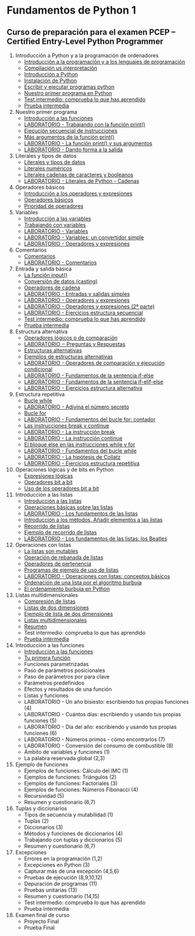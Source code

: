 # Fundamentos de Python 1
## Curso de preparación para el examen PCEP – Certified Entry-Level Python Programmer

1. Introducción a Python y a la programación de ordenadores
    * [Introducción a la programación y a los lenguajes de programación](contenido/unidad01/clase1.md)
    * [Compilación us interpretación](contenido/unidad01/clase2.md)
    * [Introducción a Python](contenido/unidad01/clase3.md)
    * [Instalación de Python](minidad1/clase4.md)
    * [Escribir y ejecutar programas python](contenido/unidad01/clase5.md)
    * [Nuestro primer programa en Python](contenido/unidad01/clase6.md)
    * [Test intermedio: comprueba lo que has aprendido](contenido/unidad01/test.md)
    * [Prueba intermedia](contenido/unidad01/prueba.md)
2. Nuestro primer programa
    * [Introducción a las funciones](contenido/unidad02/clase1.md)
    * [LABORATORIO - Trabajando con la función print()](contenido/unidad02/clase2.md)
    * [Ejecución secuencial de instrucciones](contenido/unidad02/clase3.md)
    * [Más argumentos de la función print()](contenido/unidad02/clase4.md)
    * [LABORATORIO - La función print() y sus argumentos](contenido/unidad02/clase5.md)
    * [LABORATORIO - Dando forma a la salida](contenido/unidad02/clase6.md)
3. Literales y tipos de datos
    * [Literales y tipos de datos](contenido/unidad03/clase1.md)
    * [Literales numéricos](contenido/unidad03/clase2.md)
    * [Literales cadenas de caracteres y booleanos](contenido/unidad03/clase3.md)
    * [LABORATORIO - Literales de Python - Cadenas](contenido/unidad03/clase4.md)
4. Operadores básicos
    * [Introducción a los operadores y expresiones](contenido/unidad04/clase1.md)
    * [Operadores básicos](contenido/unidad04/clase2.md)
    * [Prioridad de operadores](contenido/unidad04/clase3.md)
5. Variables
    * [Introducción a las variables](contenido/unidad05/clase1.md)
    * [Trabajando con variables](contenido/unidad05/clase2.md)
    * [LABORATORIO - Variables](contenido/unidad05/clase3.md)
    * [LABORATORIO - Variables: un convertidor simple](contenido/unidad05/clase4.md)
    * [LABORATORIO - Operadores y expresiones](contenido/unidad05/clase5.md)
6. Comentarios
    * [Comentarios](modulo2/seccion5/clase1.md)
    * [LABORATORIO - Comentarios](modulo2/seccion5/clase2.md)
7. Entrada y salida básica
    * [La función input()](contenido/unidad07/clase1.md)
    * [Conversión de datos (casting)](contenido/unidad07/clase2.md)
    * [Operadores de cadena](contenido/unidad07/clase3.md)
    * [LABORATORIO - Entradas y salidas simples](contenido/unidad07/clase4.md)
    * [LABORATORIO - Operadores y expresiones](contenido/unidad07/clase5.md)
    * [LABORATORIO - Operadores y expresiones (2ª parte)](contenido/unidad07/clase6.md)
    * [LABORATORIO - Ejercicios estructura secuencial](contenido/unidad07/clase7.md)
    * [Test intermedio: comprueba lo que has aprendido](contenido/unidad07/test.md)
    * [Prueba intermedia](contenido/unidad07/prueba.md)
8. Estructura alternativa
    * [Operadores lógicos o de comparación](contenido/unidad08/clase1.md)
    * [LABORATORIO ‒ Preguntas y Respuestas](contenido/unidad08/clase2.md)
    * [Estructuras alternativas](contenido/unidad08/clase3.md)
    * [Ejemplos de estructuras alternativas](contenido/unidad08/clase4.md)
    * [LABORATORIO - Operadores de comparación y ejecución condicional](contenido/unidad08/clase5.md)
    * [LABORATORIO - Fundamentos de la sentencia if-else](contenido/unidad08/clase6.md)
    * [LABORATORIO - Fundamentos de la sentencia if-elif-else](contenido/unidad08/clase7.md)
    * [LABORATORIO - Ejercicios estructura alternativa](contenido/unidad08/clase8.md)
9. Estructura repetitiva
    * [Bucle while](contenido/unidad09/clase1.md)
    * [LABORATORIO - Adivina el número secreto](contenido/unidad09/clase2.md)
    * [Bucle for](contenido/unidad09/clase3.md)
    * [LABORATORIO - Fundamentos del bucle for: contador](contenido/unidad09/clase4.md)
    * [Las instrucciones break y continue](contenido/unidad09/clase5.md)
    * [LABORATORIO - La instrucción break](contenido/unidad09/clase6.md)
    * [LABORATORIO - La instrucción continue](contenido/unidad09/clase7.md)
    * [El bloque else en las instrucciones while y for](contenido/unidad09/clase8.md)
    * [LABORATORIO - Fundamentos del bucle while](contenido/unidad09/clase9.md)
    * [LABORATORIO - La hipótesis de Collatz](contenido/unidad09/clase10.md)
    * [LABORATORIO - Ejercicios estructura repetitiva](contenido/unidad09/clase11.md)
10. Operaciones lógicas y de bits en Python
    * [Expresiones lógicas](contenido/unidad10/clase1.md)
    * [Operadores bit a bit](contenido/unidad10/clase2.md)
    * [Uso de los operadores bit a bit](contenido/unidad10/clase3.md)
11. Introducción a las listas
    * [Introducción a las listas](contenido/unidad11/clase1.md)
    * [Operaciones básicas sobre las listas](contenido/unidad11/clase2.md)
    * [LABORATORIO - Los fundamentos de las listas](contenido/unidad11/clase3.md)
    * [Introducción a los métodos. Añadir elementos a las listas](contenido/unidad11/clase4.md)
    * [Recorrido de listas](contenido/unidad11/clase5.md)
    * [Ejemplo de recorrido de listas](contenido/unidad11/clase6.md)
    * [LABORATORIO - Los fundamentos de las listas: los Beatles](contenido/unidad11/clase7.md)
12. Operaciones con listas
    * [La listas son mutables](contenido/unidad12/clase1.md)
    * [Operación de rebanada de listas](contenido/unidad12/clase2.md)
    * [Operadores de pertenencia](contenido/unidad12/clase3.md)
    * [Programas de ejemplo de uso de listas](contenido/unidad12/clase4.md)
    * [LABORATORIO - Operaciones con listas: conceptos básicos](contenido/unidad12/clase5.md)
    * [Ordenación de una lista por el algoritmo burbuja](contenido/unidad12/clase6.md)
    * [El ordenamiento burbuja en Python](contenido/unidad12/clase7.md)
13. Listas multidimensionales
    * [Compresión de listas](modulo3/seccion7/clase1.md)
    * [Listas de dos dimensiones](modulo3/seccion7/clase2.md)
    * [Ejemplo de lista de dos dimensiones](modulo3/seccion7/clase3.md)
    * [Listas multidimensionales](modulo3/seccion7/clase4.md)
    * [Resumen](modulo3/seccion7/clase5.md)
    * Test intermedio: comprueba lo que has aprendido
    * [Prueba intermedia](modulo3/seccion8/test.md)
14. Introducción a las funciones
    * [Introducción a las funciones](modulo4/seccion1/clase1.md)
    * [Tu primera función](modulo4/seccion1/clase2.md)
    * Funciones parametrizadas
    * Paso de parámetros posicionales 
    * Paso de parámetros por para clave
    * Parámetros predefinidos
    * Efectos y resultados de una función
    * Listas y funciones
    * LABORATORIO - Un año bisiesto: escribiendo tus propias funciones (4)
    * LABORATORIO - Cuántos días: escribiendo y usando tus propias funciones (5)
    * LABORATORIO - Día del año: escribiendo y usando tus propias funciones (6)
    * LABORATORIO - Números primos - cómo encontrarlos (7)
    * LABORATORIO - Conversión del consumo de combustible (8)
    * Ámbito de variables y funciones (1)
    * La palabra reservada global (2,3)
15. Ejemplo de funciones
    * Ejemplos de funciones: Cálculo del IMC (1)
    * Ejemplos de funciones: Triángulos (2)
    * Ejemplos de funciones: Factoriales (3)
    * Ejemplos de funciones: Números Fibonacci (4)
    * Recursividad (5)
    * Resumen y cuestionario (6,7)
16. Tuplas y diccionarios
    * Tipos de secuencia y mutabilidad (1)
    * Tuplas (2)
    * Diccionarios (3)
    * Métodos  y funciones de diccionarios (4)
    * Trabajando con tuplas y diccionarios (5)
    * Resumen y cuestionario (6,7)
17. Excepciones
    * Errores en la programación (1,2)
    * Excepciones en Python (3)
    * Capturar más de una excepción (4,5,6)
    * Pruebas de ejecución (8,9,10,12)
    * Depuración de programas (11)
    * Pruebas unitarias (13)
    * Resumen y cuestionario (14,15)
    * Test intermedio: comprueba lo que has aprendido
    * Prueba intermedia
18. Examen final de curso
    * Proyecto Final
    * Prueba Final
